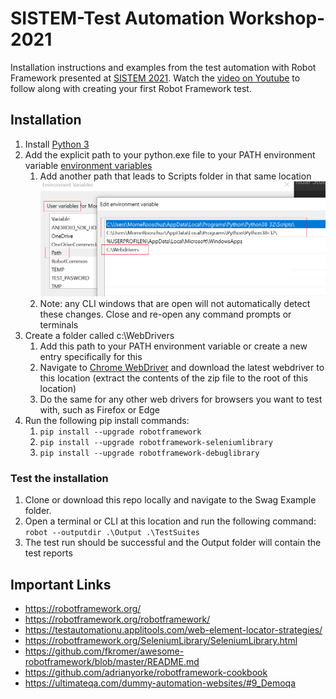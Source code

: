 # SISTEM-Test Automation Workshop-2021
Installation instructions and examples from the test automation with Robot Framework presented at [SISTEM 2021](https://sistemconf.com/). Watch the [video on Youtube](https://www.youtube.com/watch?v=3o9MF6uZS_g) to follow along with creating your first Robot Framework test.

## Installation
1. Install [Python 3](https://www.python.org/downloads/)
1. Add the explicit path to your python.exe file to your PATH environment variable [environment variables](https://stackoverflow.com/questions/44272416/how-to-add-a-folder-to-path-environment-variable-in-windows-10-with-screensho)
    1. Add another path that leads to Scripts folder in that same location
    ![Example](https://github.com/mrooschuz/SISTEM-TAW-2021/blob/main/EnvironmentVariables.png)
    3. Note: any CLI windows that are open will not automatically detect these changes. Close and re-open any command prompts or terminals
1. Create a folder called c:\WebDrivers
    1. Add this path to your PATH environment variable or create a new entry specifically for this
    1. Navigate to [Chrome WebDriver](https://chromedriver.chromium.org/) and download the latest webdriver to this location (extract the contents of the zip file to the root of this location)
    1. Do the same for any other web drivers for browsers you want to test with, such as Firefox or Edge
1. Run the following pip install commands:
    1. `pip install --upgrade robotframework`
    1. `pip install --upgrade robotframework-seleniumlibrary`
    1. `pip install --upgrade robotframework-debuglibrary`

### Test the installation
1. Clone or download this repo locally and navigate to the Swag Example folder.
1. Open a terminal or CLI at this location and run the following command: `robot --outputdir .\Output .\TestSuites`
1. The test run should be successful and the Output folder will contain the test reports

## Important Links
* https://robotframework.org/
* https://robotframework.org/robotframework/
* https://testautomationu.applitools.com/web-element-locator-strategies/
* https://robotframework.org/SeleniumLibrary/SeleniumLibrary.html
* https://github.com/fkromer/awesome-robotframework/blob/master/README.md
* https://github.com/adrianyorke/robotframework-cookbook
* https://ultimateqa.com/dummy-automation-websites/#9_Demoqa
